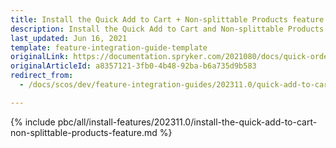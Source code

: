 ```yaml
---
title: Install the Quick Add to Cart + Non-splittable Products feature
description: Install the Quick Add to Cart and Non-splittable Products features in your project.
last_updated: Jun 16, 2021
template: feature-integration-guide-template
originalLink: https://documentation.spryker.com/2021080/docs/quick-order-non-splittable-products-feature-integration
originalArticleId: a8357121-3fb0-4b48-92ba-b6a735d9b583
redirect_from:
  - /docs/scos/dev/feature-integration-guides/202311.0/quick-add-to-cart-non-splittable-products-feature-integration.html

---
```


{% include pbc/all/install-features/202311.0/install-the-quick-add-to-cart-non-splittable-products-feature.md %} <!-- To edit, see /_includes/pbc/all/install-features/202311.0/install-the-quick-add-to-cart-non-splittable-products-feature.md -->
